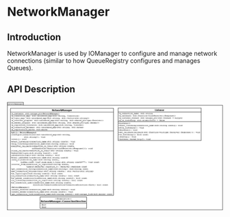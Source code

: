 # NetworkManager

## Introduction

NetworkManager is used by IOManager to configure and manage network connections (similar to how QueueRegistry configures and manages Queues).

## API Description

![Class Diagrams](https://github.com/DUNE-DAQ/iomanager/raw/develop/docs/NetworkManager.png)